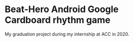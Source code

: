 # Beat-Hero Android Google Cardboard rhythm game
My graduation project during my internship at ACC in 2020.  
